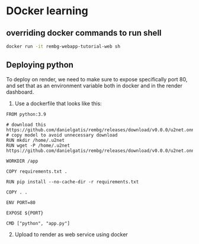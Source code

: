 # DOcker learning

## overriding docker commands to run shell

```bash
docker run -it rembg-webapp-tutorial-web sh
```

## Deploying python

To deploy on render, we need to make sure to expose specifically port 80, and set that as an environment variable both in docker and in the render dashboard. 

1. Use a dockerfile that looks like this:

  ```docker
  FROM python:3.9
  
  # download this https://github.com/danielgatis/rembg/releases/download/v0.0.0/u2net.onnx
  # copy model to avoid unnecessary download
  RUN mkdir /home/.u2net
  RUN wget -P /home/.u2net https://github.com/danielgatis/rembg/releases/download/v0.0.0/u2net.onnx
  
  WORKDIR /app
  
  COPY requirements.txt .
  
  RUN pip install --no-cache-dir -r requirements.txt
  
  COPY . .
  
  ENV PORT=80
  
  EXPOSE ${PORT}
  
  CMD ["python", "app.py"]
  ```

2. Upload to render as web service using docker
